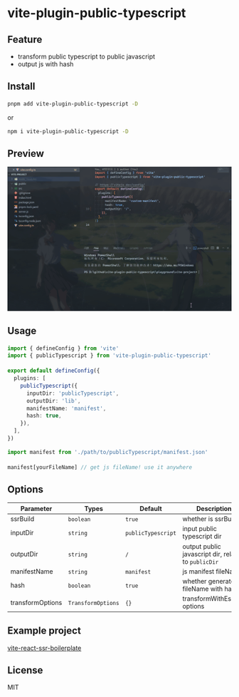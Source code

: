 # vite-plugin-public-typescript

## Feature

- transform public typescript to public javascript
- output js with hash

## Install

```bash
pnpm add vite-plugin-public-typescript -D
```

or

```bash
npm i vite-plugin-public-typescript -D
```

## Preview

<img src="./screenshots/ts.gif" />

## Usage

```ts
import { defineConfig } from 'vite'
import { publicTypescript } from 'vite-plugin-public-typescript'

export default defineConfig({
  plugins: [
    publicTypescript({
      inputDir: 'publicTypescript',
      outputDir: 'lib',
      manifestName: 'manifest',
      hash: true,
    }),
  ],
})
```

```ts
import manifest from './path/to/publicTypescript/manifest.json'

manifest[yourFileName] // get js fileName! use it anywhere
```

## Options

| Parameter        | Types              | Default            | Description                                           |
| ---------------- | ------------------ | ------------------ | ----------------------------------------------------- |
| ssrBuild         | `boolean`          | `true`             | whether is ssrBuild                                   |
| inputDir         | `string`           | `publicTypescript` | input public typescript dir                           |
| outputDir        | `string`           | `/`                | output public javascript dir, relative to `publicDir` |
| manifestName     | `string`           | `manifest`         | js manifest fileName                                  |
| hash             | `boolean`          | `true`             | whether generate js fileName with hash                |
| transformOptions | `TransformOptions` | `{}`               | transformWithEsbuild options                          |

## Example project

[vite-react-ssr-boilerplate](https://github.com/hemengke1997/vite-react-ssr-boilerplate)

## License

MIT

[npm-img]: https://img.shields.io/npm/v/vite-plugin-public-typescript.svg
